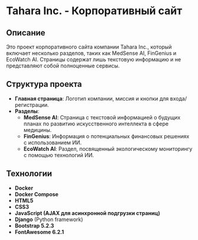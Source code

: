 # Tahara Inc. - Корпоративный сайт

## Описание
Это проект корпоративного сайта компании Tahara Inc., который включает несколько разделов, таких как MedSense AI, FinGenius и EcoWatch AI. Страницы содержат лишь текстовую информацию и не представляют собой полноценные сервисы.

## Структура проекта

- **Главная страница**: Логотип компании, миссия и кнопки для входа/регистрации.
- **Разделы**:
  - **MedSense AI**: Страница с текстовой информацией о будущих планах по развитию искусственного интеллекта в сфере медицины.
  - **FinGenius**: Информация о потенциальных финансовых решениях с использованием ИИ.
  - **EcoWatch AI**: Раздел, посвященный экологическому мониторингу с помощью технологий ИИ.

## Технологии
- **Docker**
- **Docker Compose**
- **HTML5**
- **CSS3**
- **JavaScript (AJAX для асинхронной подгрузки страниц)**
- **Django** (Python framework)
- **Bootstrap 5.2.3**
- **FontAwesome 6.2.1**
